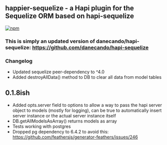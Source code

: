 ## happier-sequelize - a Hapi plugin for the Sequelize ORM based on hapi-sequelize

[![npm](https://img.shields.io/npm/dm/localeval.svg)](https://www.npmjs.com/package/happier-sequelize)

### This is simply an updated version of danecando/hapi-sequelize: https://github.com/danecando/hapi-sequelize

### Changelog

* Updated sequelize peer-dependency to ^4.0
* Added destroyAllData() method to DB to clear all data from model tables

## 0.1.8ish

* Added opts.server field to options to allow a way to pass the hapi server object to models (mostly for logging), can be true to automatically insert server instance or the actual server instance itself
* DB.getAllModelsAsArray() returns models as array
* Tests working with postgres
* Dropped pg dependency to 6.4.2 to avoid this: https://github.com/feathersjs/generator-feathers/issues/246

